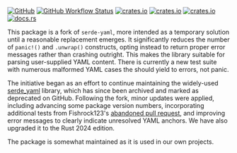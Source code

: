 [![GitHub](https://img.shields.io/badge/GitHub-777777)](https://github.com/bourumir-wyngs/serde-yaml-bw)
[![GitHub Workflow Status](https://img.shields.io/github/actions/workflow/status/bourumir-wyngs/serde-yaml-bw/rust.yml)](https://github.com/bourumir-wyngs/serde-yaml-bw/actions)
[![crates.io](https://img.shields.io/crates/v/serde_yaml_bw.svg)](https://crates.io/crates/serde_yaml_bw)
[![crates.io](https://img.shields.io/crates/l/serde_yaml_bw.svg)](https://crates.io/crates/serde_yaml_bw)
[![crates.io](https://img.shields.io/crates/d/serde_yaml_bw.svg)](https://crates.io/crates/serde_yaml_bw)
[![docs.rs](https://docs.rs/serde_yaml_bw/badge.svg)](https://docs.rs/serde_yaml_bw)

This package is a fork of `serde-yaml`, more intended as a temporary solution until a reasonable
replacement emerges. It significantly reduces the number of `panic!()` and `.unwrap()` constructs, opting instead to
return proper error messages rather than crashing outright. This makes the library suitable for parsing user-supplied
YAML content. There is currently a new test suite with numerous malformed YAML cases the should yield to errors,
not panic. 

The initiative began as an effort to continue maintaining the
widely-used [serde_yaml](https://github.com/dtolnay/serde-yaml) library, which has since been archived and marked as
deprecated on GitHub. Following the fork, minor updates were applied, including advancing some package version numbers,
incorporating additional tests from
Fishrock123's [abandoned pull request](https://github.com/dtolnay/serde-yaml/pull/376), and improving error messages to
clearly indicate unresolved YAML anchors. We have also upgraded it to the Rust 2024 edition.

The package is somewhat maintained as it is used in our own projects.







